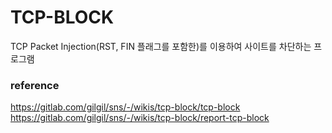 # TCP-BLOCK
TCP Packet Injection(RST, FIN 플래그를 포함한)를 이용하여 사이트를 차단하는 프로그램
### reference
https://gitlab.com/gilgil/sns/-/wikis/tcp-block/tcp-block  
https://gitlab.com/gilgil/sns/-/wikis/tcp-block/report-tcp-block
